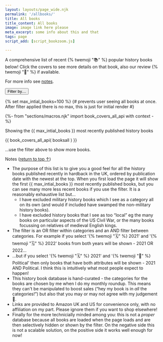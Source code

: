 ```yaml
---
layout: layouts/page_wide.njk
permalink: '/allbooks/'
title: All books
title_content: All books
image: image link here please
meta_excerpt: some info about this and that
tags: page
script_add: [script_bookzoom.js]

---
```


<div class="container">

A comprehensive list of recent {% twemoji "📚" %} popular history books below! Click the covers to see more details on that book, also our review {% twemoji "📝" %} if available.

For more info see <a href="#notes">notes</a>.
</div>
<div class="bg-alternative">
<div class="container pad-top-20">
<div id="myFilterGroup" class="container border-rounded bg-normal pad-top-10 margin-top-20"><button type="button" title="show or hide menu" class="open_modal_bookfilter btn btn-color-accent ft-size-small" onclick="toggle_showdetails(id, 'filtercat1')">Filter by....</button>
</div>
</div>
</div>


<dialog class="modal_bookfilter">
<div class="container"> {# this will be start of modal #}
<button class="modal_bookfilter_close">&#10005;</button>

<p class="color-white">Filter by...</p>

<div class="bg-alternative border-rounded"> {# wrapper for accordian #}
{%- set catlooplast = "" -%}
{%- for item in book_categories -%}
{%- set catloop=loop.index0 -%}
{%- set catlooplast=loop.length -%}  
<div  class="container pad-none {% if not loop.last %}border-simple-bottom{% endif %}">
<div tabindex="0" id="expand{{ loop.index }}" class="expander arrow-right" onclick="toggle_showdetails(id, 'cat{{ loop.index }}')">
<p><span class="arrow"></span>{{ item.fields.category }}</p>
</div>

<div id="cat{{ loop.index }}" class="collapse-div">
<div class="container pad-inline-10 bg-normal {% if loop.last %}border-rounded-bottom{% endif %}">
{% set filternames = item.fields.tag_name -%}
{%- set filterunicodes = item.fields.emoji_unicode -%}
{%- for thing in item.fields.tag_emoji -%}
{%- set filterimage = "https://res.cloudinary.com/ds2o5ecdw/image/upload/f_auto/v1673646580/twemoji/" + filterunicodes[loop.index0] + ".png" -%}
<button type="button" id="{{thing}}" class="catbtn{{catloop}} btn btn-color-light ft-size-small margin-top-20 filter-btn">{% if item.fields.icon_type=="emoji" %}{{ thing }} {% elif item.fields.icon_type=="image" %}<img class="img-emoji" loading="lazy" src="{{ filterimage }}" alt="{{ thing }}"> {% endif %}{{ filternames[loop.index0] }}</button>
{% endfor %}
</div>
</div>
</div>
{% endfor %}
<div id="catcounter" data-counter="{{catlooplast}}"></div> {# this is to pass to javascript so it knows how many iterations for loop #}
</div> {# end wrapper for accordian #}

</div> {# this will be end of modal #}
</dialog>

{% set max_intial_books=100 %} {# prevents user seeing all books at once. After filter applied there is no max, this is just for initial render #}

{%- from "sections/macros.njk" import book_covers_all_api with context -%}

<div class="bg-alternative pad-top-20">
<div class="container max-width-1300">
<p id="bookCount" class="ft-size-small">Showing the {{ max_intial_books }} most recently published history books</p>
{{ book_covers_all_api( booksall ) }}

...use the filter above to show more books.

</div>  
</div>

<div class="container">

<p id="notes">Notes (<a href="#my-body">return to top ↑</a>)</p>

- The purpose of this list is to give you a good feel for all the history books published recently in hardback in the UK, ordered by publication date with the newest at the top. When you first load the page it will show the first {{ max_intial_books }} most recently published books, but you can see many more less recent books if you use the filter. It is a reasonably exhaustive list but…
  - I have excluded military history books which I see as a category all on its own (and would if included have swamped the non-military history books).
  - I have excluded history books that I see as too “local” eg the many books on particular aspects of the US Civil War, or the many books focussing on relatives of medieval English kings.
- The filter is an OR filter within categories and an AND filter between categories. For example if you select '{% twemoji "🗓️" %}  2021' and '{% twemoji "🗓️" %} 2022' books from both years will be shown - 2021 OR 2022...
- ...but if you select '{% twemoji "🗓️" %} 2021' and '{% twemoji "👑" %} Political' then only books that have both attributes will be shown - 2021 AND Political. I think this is intuitively what most people expect to happen!
- This history book database is hand-curated - the categories for the books are chosen by me when I do my monthly roundup. This means they can't be manipulated to boost sales (“hey my book is in *all* the categories!”) but also that you may or may not agree with my judgement 🙂.
- Links are provided to Amazon UK and US for convenience only, with no affiliation on my part. Please ignore them if you want to shop elsewhere!
- Finally for the more technicially minded among you: this is not a _proper_ database because all books are loaded when the page loads and are then selectively hidden or shown by the filter. On the negative side this is not a scalable solution, on the positive side it works well enough for now!</div>